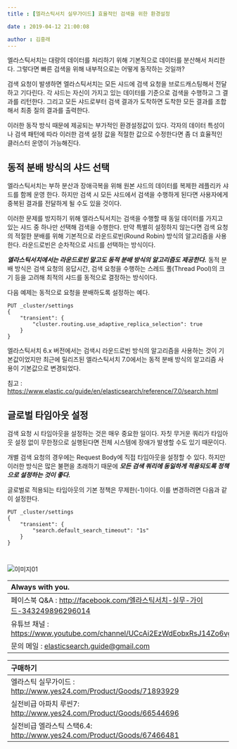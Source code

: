 ```yaml
---
title : [엘라스틱서치 실무가이드] 효율적인 검색을 위한 환경설정

date : 2019-04-12 21:00:08

author : 김흥래
--- 
```


엘라스틱서치는 대량의 데이터를 처리하기 위해 기본적으로 데이터를 분산해서 처리한다. 그렇다면 빠른 검색을 위해 내부적으로는 어떻게 동작하는 것일까? 

검색 요청이 발생하면 엘라스틱서치는 모든 샤드에 검색 요청을 브로드캐스팅해서 전달하고 기다린다. 각 샤드는 자신이 가지고 있는 데이터를 기준으로 검색을 수행하고 그 결과를 리턴한다. 그리고 모든 샤드로부터 검색 결과가 도착하면 도착한 모든 결과를 조합해서 최종 질의 결과를 출력한다.

이러한 동작 방식 때문에 제공되는 부가적인 환경설정값이 있다. 각자의 데이터 특성이나 검색 패턴에 따라 이러한 검색 설정 값을 적절한 값으로 수정한다면 좀 더 효율적인 클러스터 운영이 가능해진다. 



## **동적 분배 방식의 샤드 선택**

엘라스틱서치는 부하 분산과 장애극복을 위해 원본 샤드의 데이터를 복제한 레플리카 샤드를 함께 운영 한다. 하지만 검색 시 모든 샤드에서 검색을 수행하게 된다면 사용자에게 중복된 결과를 전달하게 될 수도 있을 것이다. 

이러한 문제를 방지하기 위해 엘라스틱서치는 검색을 수행할 때 동일 데이터를 가지고 있는 샤드 중 하나만 선택해 검색을 수행한다. 만약 특별히 설정하지 않는다면 검색 요청의 적절한 분배를 위해 기본적으로 라운드로빈(Round Robin) 방식의 알고리즘을 사용한다. 라운드로빈은 순차적으로 샤드를 선택하는 방식이다. 

***엘라스틱서치에서는 라운드로빈 말고도 동적 분배 방식의 알고리즘도 제공한다.*** 동적 분배 방식은 검색 요청의 응답시간, 검색 요청을 수행하는 스레드 풀(Thread Pool)의 크기 등을 고려해 최적의 샤드를 동적으로 결정하는 방식이다.

다음 예제는 동적으로 요청을 분배하도록 설정하는 예다.


```http
PUT _cluster/settings
{
	"transient": {
		"cluster.routing.use_adaptive_replica_selection": true
	}
}

```

엘라스틱서치 6.x 버전에서는 검색시 라운드로빈 방식의 알고리즘을 사용하는 것이 기본값이었지만 최근에 릴리즈된 엘라스틱서치 7.0에서는 동적 분배 방식의 알고리즘 사용이 기본값으로 변경되었다.

 침고 : <https://www.elastic.co/guide/en/elasticsearch/reference/7.0/search.html>



## **글로벌 타임아웃 설정**

검색 요청 시 타임아웃을 설정하는 것은 매우 중요한 일이다. 자칫 무거운 쿼리가 타임아웃 설정 없이 무한정으로 실행된다면 전체 시스템에 장애가 발생할 수도 있기 때문이다.

개별 검색 요청의 경우에는 Request Body에 직접 타임아웃을 설정할 수 있다. 하지만 이러한 방식은 많은 불편을 초래하기 때문에 ***모든 검색 쿼리에 동일하게 적용되도록 정책으로 설정하는 것이 좋다.***

글로벌로 적용되는 타임아웃의 기본 정책은 무제한(-1)이다. 이를 변경하려면 다음과 같이 설정한다.


```http
PUT _cluster/settings
{
	"transient": {
		"search.default_search_timeout": "1s"
	}
}



```


![이미지01](http://tech.javacafe.io/img/blog/20190412/blog.png) 



| Always with you.   |
| :----------------------------------------------------------- |
|페이스북 Q&A :  <http://facebook.com/엘라스틱서치-실무-가이드-343249896296014>   |
|유튜브 채널 : https://www.youtube.com/channel/UCcAi2EzWdEobxRsJ14Zo6vg |
|문의 메일 : elasticsearch.guide@gmail.com |



|구매하기  |
| :----------------------------------------------------------- |
|엘라스틱 실무가이드 : http://www.yes24.com/Product/Goods/71893929 |
|실전비급 아파치 루씬7: http://www.yes24.com/Product/Goods/66544696 |
|실전비급 엘라스틱 스택6.4: http://www.yes24.com/Product/Goods/67466481 |




